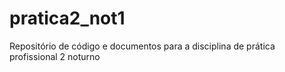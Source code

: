 # pratica2_not1
Repositório de código e documentos para a disciplina de prática profissional 2 noturno
